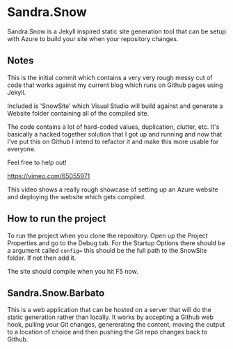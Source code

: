# Sandra.Snow

Sandra.Snow is a Jekyll inspired static site generation tool that can be setup with Azure to build your site when your repository changes. 

## Notes

This is the initial commit which contains a very very rough messy cut of code that works against my current blog which runs on Github pages using Jekyll.

Included is 'SnowSite' which Visual Studio will build against and generate a Website folder containing all of the compiled site.

The code contains a lot of hard-coded values, duplication, clutter, etc. It's basically a hacked together solution that I got up and running and now that I've put this on Github I intend to refactor it and make this more usable for everyone.

Feel free to help out!

<https://vimeo.com/65055971>

This video shows a really rough showcase of setting up an Azure website and deploying the website which gets compiled.

## How to run the project

To run the project when you clone the repository. Open up the Project Properties and go to the Debug tab. For the Startup Options there should be a argument called `config=` this should be the full path to the SnowSite folder. If not then add it.

The site should compile when you hit F5 now. 

## Sandra.Snow.Barbato

This is a web application that can be hosted on a server that will do the static generation rather than locally.  It works by accepting a Github web hook, pulling your Git changes, genererating the content, moving the output to a location of choice and then pushing the Git repo changes back to Github.